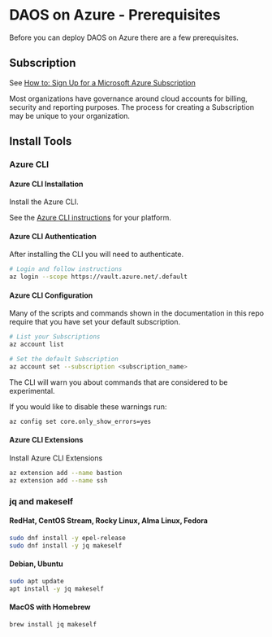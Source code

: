 # DAOS on Azure - Prerequisites

Before you can deploy DAOS on Azure there are a few prerequisites.

## Subscription

See [How to: Sign Up for a Microsoft Azure Subscription](https://learn.microsoft.com/en-us/dynamics-nav/how-to--sign-up-for-a-microsoft-azure-subscription)

Most organizations have governance around cloud accounts for billing, security and reporting purposes. The process for creating a Subscription may be unique to your organization.

## Install Tools


### Azure CLI

#### Azure CLI Installation

Install the Azure CLI.

See the [Azure CLI instructions](https://learn.microsoft.com/en-us/cli/azure/install-azure-cli) for your platform.

#### Azure CLI Authentication

After installing the CLI you will need to authenticate.

```bash
# Login and follow instructions
az login --scope https://vault.azure.net/.default
```

#### Azure CLI Configuration

Many of the scripts and commands shown in the documentation in this repo require
that you have set your default subscription.

```bash
# List your Subscriptions
az account list

# Set the default Subscription
az account set --subscription <subscription_name>
```

The CLI will warn you about commands that are considered to be experimental.

If you would like to disable these warnings run:

  ```bash
  az config set core.only_show_errors=yes
  ```

#### Azure CLI Extensions

Install Azure CLI Extensions

```bash
az extension add --name bastion
az extension add --name ssh
```

### jq and makeself

#### RedHat, CentOS Stream, Rocky Linux, Alma Linux, Fedora

```bash
sudo dnf install -y epel-release
sudo dnf install -y jq makeself
```

#### Debian, Ubuntu

```bash
sudo apt update
apt install -y jq makeself
```

#### MacOS with Homebrew

```bash
brew install jq makeself
```
